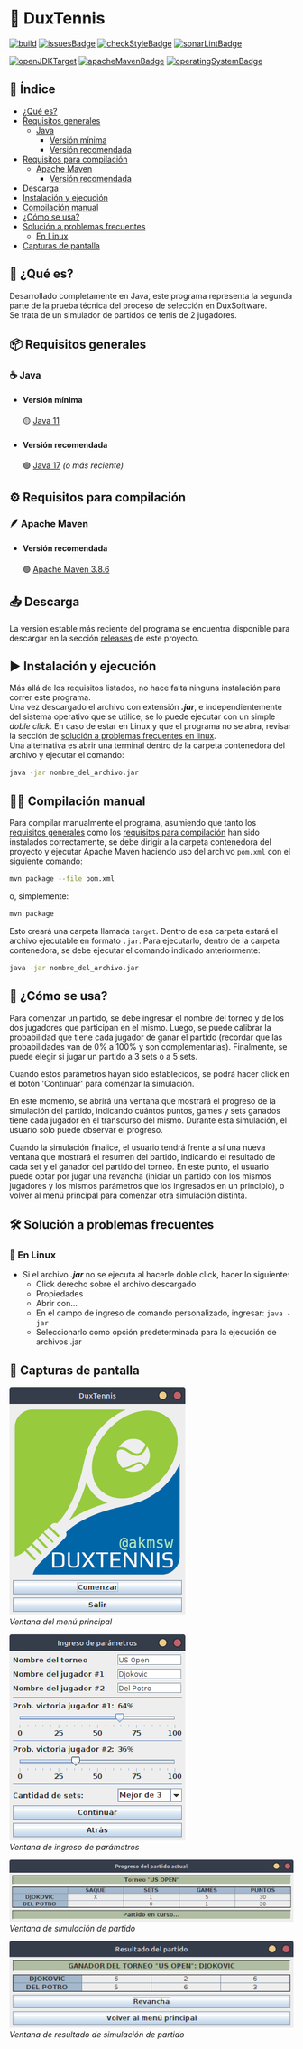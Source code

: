 # 🎾 DuxTennis

[![build](https://github.com/akmsw/duxtennis/actions/workflows/maven.yml/badge.svg?branch=develop)](https://github.com/akmsw/duxtennis/actions/workflows/maven.yml)
[![issuesBadge](https://img.shields.io/github/issues/akmsw/duxtennis.svg?logo=github)](https://github.com/akmsw/duxtennis/issues)
[![checkStyleBadge](https://img.shields.io/badge/checkstyle10.3.3-passing-brightgreen)](https://checkstyle.sourceforge.io/)
[![sonarLintBadge](https://img.shields.io/badge/sonarlint-passing-brightgreen?logo=sonarlint)](https://www.sonarlint.org/)

[![openJDKTarget](https://img.shields.io/badge/jdk-11%2B-red?logo=openjdk)](https://openjdk.org/projects/jdk/11/)
[![apacheMavenBadge](https://img.shields.io/badge/apache-maven-orange?logo=apachemaven)](https://maven.apache.org/)
[![operatingSystemBadge](https://img.shields.io/badge/os-cross--platform-blueviolet?logo=windows-terminal)](https://en.wikipedia.org/wiki/Cross-platform_software)

## 📜 Índice
- [¿Qué es?](https://github.com/akmsw/duxtennis#-qu%C3%A9-es)
- [Requisitos generales](https://github.com/akmsw/duxtennis#-requisitos-generales)
  - [Java](https://github.com/akmsw/duxtennis#-java)
    - [Versión mínima](https://github.com/akmsw/duxtennis#versi%C3%B3n-m%C3%ADnima)
    - [Versión recomendada](https://github.com/akmsw/duxtennis#versi%C3%B3n-recomendada)
- [Requisitos para compilación](https://github.com/akmsw/duxtennis#%EF%B8%8F-requisitos-para-compilaci%C3%B3n)
  - [Apache Maven](https://github.com/akmsw/duxtennis#-apache-maven)
    - [Versión recomendada](https://github.com/akmsw/duxtennis#versi%C3%B3n-recomendada-1)
- [Descarga](https://github.com/akmsw/duxtennis#-descarga)
- [Instalación y ejecución](https://github.com/akmsw/duxtennis#%EF%B8%8F-instalaci%C3%B3n-y-ejecuci%C3%B3n)
- [Compilación manual](https://github.com/akmsw/duxtennis#-compilaci%C3%B3n-manual)
- [¿Cómo se usa?](https://github.com/akmsw/duxtennis#-c%C3%B3mo-se-usa)
- [Solución a problemas frecuentes](https://github.com/akmsw/duxtennis#%EF%B8%8F-soluci%C3%B3n-a-problemas-frecuentes)
  - [En Linux](https://github.com/akmsw/duxtennis#-en-linux)
- [Capturas de pantalla](https://github.com/akmsw/duxtennis#-capturas-de-pantalla)

## 🔎 ¿Qué es?
Desarrollado completamente en Java, este programa representa la segunda parte de la prueba técnica del proceso de selección en DuxSoftware.\
Se trata de un simulador de partidos de tenis de 2 jugadores.

## 📦 Requisitos generales
### ☕ Java
- #### Versión mínima
    🟡 [Java 11](https://www.oracle.com/ar/java/technologies/javase/jdk11-archive-downloads.html)
- #### Versión recomendada
    🟢 [Java 17](https://www.oracle.com/java/technologies/javase/jdk17-archive-downloads.html) *(o más reciente)*

## ⚙️ Requisitos para compilación
### 🪶 Apache Maven
- #### Versión recomendada
    🟢 [Apache Maven 3.8.6](https://maven.apache.org/download.cgi)

## 📥 Descarga
La versión estable más reciente del programa se encuentra disponible para descargar en la sección [releases](https://github.com/akmsw/duxtennis/releases) de este proyecto.

## ▶️ Instalación y ejecución
Más allá de los requisitos listados, no hace falta ninguna instalación para correr este programa.\
Una vez descargado el archivo con extensión ***.jar***, e independientemente del sistema operativo que se utilice, se lo puede ejecutar con un simple *doble click*. En caso de estar en Linux y que el programa no se abra, revisar la sección de [solución a problemas frecuentes en linux](https://github.com/akmsw/duxtennis#-en-linux).\
Una alternativa es abrir una terminal dentro de la carpeta contenedora del archivo y ejecutar el comando:
```bash
java -jar nombre_del_archivo.jar
```

## 👨‍🏭 Compilación manual
Para compilar manualmente el programa, asumiendo que tanto los [requisitos generales](https://github.com/akmsw/duxtennis#-requisitos-generales) como los [requisitos para compilación](https://github.com/akmsw/duxtennis#%EF%B8%8F-requisitos-para-compilaci%C3%B3n) han sido instalados correctamente, se debe dirigir a la carpeta contenedora del proyecto y ejecutar Apache Maven haciendo uso del archivo `pom.xml` con el siguiente comando:
```bash
mvn package --file pom.xml
```
o, simplemente:
```bash
mvn package
```

Esto creará una carpeta llamada `target`. Dentro de esa carpeta estará el archivo ejecutable en formato `.jar`. Para ejecutarlo, dentro de la carpeta contenedora, se debe ejecutar el comando indicado anteriormente:
```bash
java -jar nombre_del_archivo.jar
```

## 📝 ¿Cómo se usa?
Para comenzar un partido, se debe ingresar el nombre del torneo y de los dos jugadores que participan en el mismo. Luego, se puede calibrar la probabilidad que tiene cada jugador de ganar el partido (recordar que las probabilidades van de 0% a 100% y son complementarias). Finalmente, se puede elegir si jugar un partido a 3 sets o a 5 sets.

Cuando estos parámetros hayan sido establecidos, se podrá hacer click en el botón 'Continuar' para comenzar la simulación.

En este momento, se abrirá una ventana que mostrará el progreso de la simulación del partido, indicando cuántos puntos, games y sets ganados tiene cada jugador en el transcurso del mismo. Durante esta simulación, el usuario sólo puede observar el progreso.

Cuando la simulación finalice, el usuario tendrá frente a sí una nueva ventana que mostrará el resumen del partido, indicando el resultado de cada set y el ganador del partido del torneo. En este punto, el usuario puede optar por jugar una revancha (iniciar un partido con los mismos jugadores y los mismos parámetros que los ingresados en un principio), o volver al menú principal para comenzar otra simulación distinta.

## 🛠️ Solución a problemas frecuentes
### 🐧 En Linux
- Si el archivo ***.jar*** no se ejecuta al hacerle doble click, hacer lo siguiente:
  - Click derecho sobre el archivo descargado
  - Propiedades
  - Abrir con...
  - En el campo de ingreso de comando personalizado, ingresar: `java -jar`
  - Seleccionarlo como opción predeterminada para la ejecución de archivos .jar

## 📸 Capturas de pantalla

![menuPrincipal](./src/main/res/img/readme/ss1.png)\
*Ventana del menú principal*

![ingresoParametros](./src/main/res/img/readme/ss2.png)\
*Ventana de ingreso de parámetros*

![ingresoParametros](./src/main/res/img/readme/ss3.png)\
*Ventana de simulación de partido*

![ingresoParametros](./src/main/res/img/readme/ss4.png)\
*Ventana de resultado de simulación de partido*